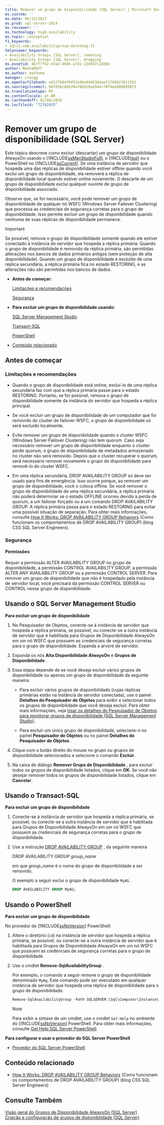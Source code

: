 ```yaml
---
title: Remover um grupo de disponibilidade (SQL Server) | Microsoft Docs
ms.custom: ''
ms.date: 06/13/2017
ms.prod: sql-server-2014
ms.reviewer: ''
ms.technology: high-availability
ms.topic: conceptual
f1_keywords:
- sql12.swb.availabilitygroup.deleteag.f1
helpviewer_keywords:
- Availability Groups [SQL Server], removing
- Availability Groups [SQL Server], dropping
ms.assetid: 4b7f7f62-43a3-49db-a72e-22d4d7c2ddbb
author: MashaMSFT
ms.author: mathoma
manager: craigg
ms.openlocfilehash: e4227b0af8453a40e9dd63b4aef170d52f8115b2
ms.sourcegitcommit: b87d36c46b39af8b929ad94ec707dee8800950f5
ms.translationtype: MT
ms.contentlocale: pt-BR
ms.lasthandoff: 02/08/2020
ms.locfileid: "72782925"
---
```

# <a name="remove-an-availability-group-sql-server"></a>Remover um grupo de disponibilidade (SQL Server)
  Este tópico descreve como excluir (descartar) um grupo de disponibilidade AlwaysOn usando o [!INCLUDE[ssManStudioFull](../../../includes/ssmanstudiofull-md.md)], o [!INCLUDE[tsql](../../../includes/tsql-md.md)] ou o PowerShell no [!INCLUDE[ssCurrent](../../../includes/sscurrent-md.md)]. Se uma instância de servidor que hospeda uma das réplicas de disponibilidade estiver offline quando você exclui um grupo de disponibilidade, ela removerá a réplica de disponibilidade local quando estiver online novamente. O descarte de um grupo de disponibilidade exclui qualquer ouvinte de grupo de disponibilidade associado.  
  
 Observe que, se for necessário, você pode remover um grupo de disponibilidade de qualquer nó WSFC (Windows Server Failover Clustering) que processa as credenciais de segurança corretas para o grupo de disponibilidade. Isso permite excluir um grupo de disponibilidade quando nenhuma de suas réplicas de disponibilidade permanece.  
  
> [!IMPORTANT]  
>  Se possível, remova o grupo de disponibilidade somente quando ele estiver conectado à instância do servidor que hospeda a réplica primária. Quando o grupo de disponibilidade é removido da réplica primária, são permitidas alterações nos bancos de dados primários antigos (sem proteção de alta disponibilidade). Quando um grupo de disponibilidade é excluído de uma réplica secundária, a réplica primária fica no estado RESTORING, e as alterações não são permitidas nos bancos de dados.  
  
-   **Antes de começar:**  
  
     [Limitações e recomendações](#Restrictions)  
  
     [Segurança](#Security)  
  
-   **Para excluir um grupo de disponibilidade usando:**  
  
     [SQL Server Management Studio](#SSMSProcedure)  
  
     [Transact-SQL](#TsqlProcedure)  
  
     [PowerShell](#PowerShellProcedure)  
  
-   [Conteúdo relacionado](#RelatedContent)  
  
##  <a name="BeforeYouBegin"></a> Antes de começar  
  
###  <a name="Restrictions"></a> Limitações e recomendações  
  
-   Quando o grupo de disponibilidade está online, excluí-lo de uma réplica secundária faz com que a réplica primária passe para o estado RESTORING. Portanto, se for possível, remova o grupo de disponibilidade somente da instância do servidor que hospeda a réplica principal.  
  
-   Se você excluir um grupo de disponibilidade de um computador que foi removido do cluster de failover WSFC, o grupo de disponibilidade só será excluído localmente.  
  
-   Evite remover um grupo de disponibilidade quando o cluster WSFC (Windows Server Failover Clustering) não tem quorum. Caso seja necessário remover um grupo de disponibilidade enquanto o cluster perde quorum, o grupo de disponibilidade de metadados armazenado no cluster não será removido. Depois que o cluster recuperar o quorum, será necessário remover novamente o grupo de disponibilidade para removê-lo do cluster WSFC.  
  
-   Em uma réplica secundária, DROP AVAILABILITY GROUP só deve ser usado para fins de emergência. Isso ocorre porque, ao remover um grupo de disponibilidade, você o coloca offline. Se você remover o grupo de disponibilidade de uma réplica secundária, a réplica primária não poderá determinar se o estado OFFLINE ocorreu devido à perda de quorum, a um failover forçado ou a um comando DROP AVAILABILITY GROUP. A réplica primária passa para o estado RESTORING para evitar uma possível situação de separação. Para obter mais informações, consulte [How It Works: DROP AVAILABILITY GROUP Behaviors](https://blogs.msdn.com/b/psssql/archive/2012/06/13/how-it-works-drop-availability-group-behaviors.aspx) (Como funcionam os comportamentos de DROP AVAILABILITY GROUP) (blog CSS SQL Server Engineers).  
  
###  <a name="Security"></a> Segurança  
  
####  <a name="Permissions"></a> Permissões  
 Requer a permissão ALTER AVAILABILITY GROUP no grupo de disponibilidade, a permissão CONTROL AVAILABILITY GROUP, a permissão ALTER ANY AVAILABILITY GROUP ou a permissão CONTROL SERVER. Para remover um grupo de disponibilidade que não é hospedado pela instância de servidor local, você precisará da permissão CONTROL SERVER ou CONTROL nesse grupo de disponibilidade.  
  
##  <a name="SSMSProcedure"></a> Usando o SQL Server Management Studio  
 **Para excluir um grupo de disponibilidade**  
  
1.  No Pesquisador de Objetos, conecte-se à instância de servidor que hospeda a réplica primária, se possível, ou conecte-se a outra instância de servidor que é habilitada para Grupos de Disponibilidade AlwaysOn em um nó WSFC que possuem as credenciais de segurança corretas para o grupo de disponibilidade. Expanda a árvore de servidor.  
  
2.  Expanda os nós **Alta Disponibilidade AlwaysOn** e **Grupos de Disponibilidade** .  
  
3.  Essa etapa depende de se você deseja excluir vários grupos de disponibilidade ou apenas um grupo de disponibilidade da seguinte maneira:  
  
    -   Para excluir vários grupos de disponibilidade (cujas réplicas primárias estão na instância de servidor conectada), use o painel **Detalhes do Pesquisador de Objetos** para exibir e selecionar todos os grupos de disponibilidade que você deseja excluir. Para obter mais informações, veja [Usar os detalhes do Pesquisador de Objetos para monitorar grupos de disponibilidade &#40;SQL Server Management Studio&#41;](use-object-explorer-details-to-monitor-availability-groups.md).  
  
    -   Para excluir um único grupo de disponibilidade, selecione-o no painel **Pesquisador de Objetos** ou no painel **Detalhes do Pesquisador de Objetos** .  
  
4.  Clique com o botão direito do mouse no grupo ou grupos de disponibilidade selecionados e selecione o comando **Excluir** .  
  
5.  Na caixa de diálogo **Remover Grupo de Disponibilidade** , para excluir todos os grupos de disponibilidade listados, clique em **OK**. Se você não desejar remover todos os grupos de disponibilidade listados, clique em **Cancelar**.  
  
##  <a name="TsqlProcedure"></a> Usando o Transact-SQL  
 **Para excluir um grupo de disponibilidade**  
  
1.  Conecte-se à instância de servidor que hospeda a réplica primária, se possível, ou conecte-se a outra instância de servidor que é habilitada para Grupos de Disponibilidade AlwaysOn em um nó WSFC que possuem as credenciais de segurança corretas para o grupo de disponibilidade.  
  
2.  Use a instrução [DROP AVAILABILITY GROUP](/sql/t-sql/statements/drop-availability-group-transact-sql) , da seguinte maneira  
  
     DROP AVAILABILITY GROUP *group_name*  
  
     em que *group_name* é o nome do grupo de disponibilidade a ser removido.  
  
     O exemplo a seguir exclui o grupo de disponibilidade `MyAG` .  
  
    ```sql
    DROP AVAILABILITY GROUP MyAG;  
    ```  
  
##  <a name="PowerShellProcedure"></a> Usando o PowerShell  
 **Para excluir um grupo de disponibilidade**  
  
 No provedor do [!INCLUDE[ssNoVersion](../../../includes/ssnoversion-md.md)] PowerShell:  
  
1.  Altere o diretório (`cd`) na instância de servidor que hospeda a réplica primária, se possível, ou conecte-se a outra instância de servidor que é habilitada para Grupos de Disponibilidade AlwaysOn em um nó WSFC que possuem as credenciais de segurança corretas para o grupo de disponibilidade.  
  
2.  Use o cmdlet **Remove-SqlAvailabilityGroup** .  
  
     Por exemplo, o comando a seguir remove o grupo de disponibilidade denominado `MyAg`. Este comando pode ser executado em qualquer instância de servidor que hospeda uma réplica de disponibilidade para o grupo de disponibilidade.  
  
    ```powershell
    Remove-SqlAvailabilityGroup -Path SQLSERVER:\Sql\Computer\Instance\AvailabilityGroups\MyAg  
    ```  
  
    > [!NOTE]  
    >  Para exibir a sintaxe de um cmdlet, use o cmdlet `Get-Help` no ambiente do [!INCLUDE[ssNoVersion](../../../includes/ssnoversion-md.md)] PowerShell. Para obter mais informações, consulte [Get Help SQL Server PowerShell](../../../powershell/sql-server-powershell.md).  
  
 **Para configurar e usar o provedor do SQL Server PowerShell**  
  
-   [Provedor do SQL Server PowerShell](../../../powershell/sql-server-powershell-provider.md)  
  
##  <a name="RelatedContent"></a> Conteúdo relacionado  
  
-   [How It Works: DROP AVAILABILITY GROUP Behaviors](https://blogs.msdn.com/b/psssql/archive/2012/06/13/how-it-works-drop-availability-group-behaviors.aspx) (Como funcionam os comportamentos de DROP AVAILABILITY GROUP) (blog CSS SQL Server Engineers)  
  
## <a name="see-also"></a>Consulte Também  
 [Visão geral do Grupos de Disponibilidade AlwaysOn &#40;SQL Server&#41;](overview-of-always-on-availability-groups-sql-server.md)   
 [Criação e configuração de grupos de disponibilidade &#40;SQL Server&#41;](creation-and-configuration-of-availability-groups-sql-server.md)  
